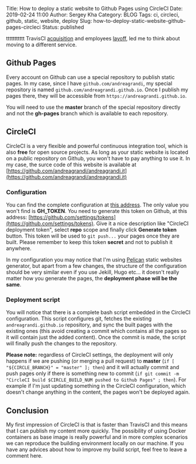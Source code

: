 Title: How to deploy a static website to Github Pages using CircleCI
Date: 2019-02-24 11:00
Author: Sergey Kha
Category: BLOG
Tags: ci, circleci, github, static, website, deploy
Slug: how-to-deploy-static-website-github-pages-circleci
Status: published

ttttttttttt TravisCI [acquisition](https://blog.travis-ci.com/2019-01-23-travis-ci-joins-idera-inc) and employees [layoff](https://twitter.com/alicegoldfuss/status/1098604563664420865), led me to think about moving to a different service.

## Github Pages

Every account on Github can use a special repository to publish static pages. In my case, since I have `github.com/andreagrandi`, my special repository is
named `github.com/andreagrandi.github.io`. Once I publish my pages there, they will be accessible from `https://andreagrandi.github.io`.

You will need to use the **master** branch of the special repository directly and not the **gh-pages** branch which is available to each repository.

## CircleCI

CircleCI is a very flexible and powerful continuous integration tool, which is also **free** for open source projects. As long as your static website is located on a public repository on Github, you won't have to pay anything to use it. In my case, the surce code of this website is available at [https://github.com/andreagrandi/andreagrandi.it](https://github.com/andreagrandi/andreagrandi.it)


### Configuration

You can find the complete configuration at [this address](https://github.com/andreagrandi/andreagrandi.it/blob/master/.circleci/config.yml).
The only value you won't find is **GH_TOKEN**. You need to generate this token on Github, at this address: [https://github.com/settings/tokens](https://github.com/settings/tokens). Give it a nice description like "CircleCI deployment token", select **repo** scope and finally click **Generate token** button. This token will be used to `git push...`
your pages once they are built. Please remember to keep this token **secret** and not to publish it anywhere.

In my configuration you may notice that I'm using [Pelican](https://blog.getpelican.com/) static websites generator, but apart from a few changes, the structure of the configuration should be very similar even if you use Jekill, Hugo etc... it doesn't really matter how you generate the pages, the **deployment phase will be the same**.

### Deployment script

You will notice that there is a complete bash script embedded in the CircleCI configuration. This script configures git, fetches the existing `andreagrandi.github.io` repository,
and sync the built pages with the existing ones (this avoid creating a commit which contains all the pages so it will contain just the added content). Once the commit is made, the script will finally push the changes to the repository.

**Please note:** regardless of CircleCI settings, the deployment will only happens if we are pushing (or merging a pull request) to **master** (`if [ "${CIRCLE_BRANCH}" = "master" ]; then`) and it will actually commit and push pages only if there is something new to commit (`if git commit -m "CircleCI build $CIRCLE_BUILD_NUM pushed to Github Pages" ; then`). For example if I'm just updating something in the CircleCI configuration, which doesn't change anything in the content, the pages won't be deployed again.

## Conclusion

My first impression of CircleCI is that is faster than TravisCI and this means that I can publish my content more quickly. The possibility of using Docker containers as base image is really powerful and in more complex scenarios we can reproduce the building environment locally on our machine. If you have any advices about how to improve my build script, feel free to leave a comment here.
